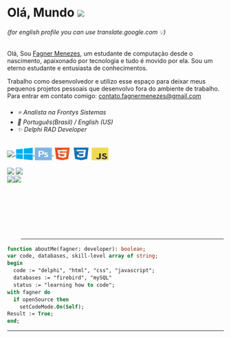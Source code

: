 # Olá, Mundo <img src="https://media.giphy.com/media/hvRJCLFzcasrR4ia7z/giphy.gif" width="25px">

<h6>(for english profile you can use translate.google.com 💡)</h6>

Olá, Sou [Fagner Menezes](https://fmsoftware.online/), um estudante de computação desde o nascimento, apaixonado por tecnologia e tudo é movido por ela. Sou um eterno estudante e entusiasta de conhecimentos.

Trabalho como desenvolvedor e utilizo esse espaço para deixar meus pequenos projetos pessoais que desenvolvo fora do ambiente de trabalho.
Para entrar em contato comigo: [contato.fagnermenezes@gmail.com]()<br />
<h6><ul>
 <li>⭐ Analista na Frontys Sistemas
 <li>💬 Português(Brasil) / English (US)
 <li>✨ Delphi RAD Developer<br>
  </ul>
</h6>
<div>
  <div>
<a href="https://github.com/ryuuzera/"> 
  <img align="center" height="36px" src="http://www.andreanolanusse.com/pt/wp-content/uploads/2011/09/Icon_Delphi.png">
</a>
<a href="https://github.com/ryuuzera/"> 
  <img align="center" alt="Windows" height="30" width="40" src="https://github.com/devicons/devicon/blob/master/icons/windows8/windows8-original.svg">
</a>
<a href="https://github.com/ryuuzera/"> 
  <img align="center" alt="Windows" height="30" width="40" src="https://github.com/devicons/devicon/blob/master/icons/photoshop/photoshop-plain.svg">
</a>
<a href="https://github.com/ryuuzera/"><img align="center" alt="Windows" height="30" width="40" src="https://github.com/devicons/devicon/blob/master/icons/html5/html5-original.svg"></a>
<a href="https://github.com/ryuuzera/"><img align="center" alt="Windows" height="30" width="40" src="https://github.com/devicons/devicon/blob/master/icons/css3/css3-plain.svg"></a>
<a href="https://github.com/ryuuzera/"><img align="center" alt="Windows" height="30" width="40" src="https://github.com/devicons/devicon/blob/master/icons/javascript/javascript-original.svg"></a> 
</div>
<br>
<div>  
  
   <img height="155em" alight="justify" src="https://github-readme-stats.vercel.app/api?username=ryuuzera&count_private=true&hide_border=true&show_icons=true&theme=tokyonight">
    <img align="justify" height="155em" src="https://github-readme-stats.vercel.app/api/top-langs/?username=ryuuzera&layout=compact&hide_border=true&theme=tokyonight" href="#">
  </div>
  <div>
    <img align="left" height="138em" src="https://github-readme-stats.vercel.app/api/pin/?username=ryuuzera&repo=smartsetup&hide_border=true&theme=tokyonight"> <img align="left" height="150px" src="https://s6.gifyu.com/images/ezgif-1-bf355e537b22.gif"><br />
  
  </div>
    
  <br /><br /><br /><br /><br /><br />
  <hr />
  
  ```pascal
function aboutMe(fagner: developer): boolean;
  var code, databases, skill-level array of string;
  begin
    code := "delphi", "html", "css", "javascript";
    databases := "firebird", "mySQL"
    status := "learning how to code";
  with fagner do
    if openSource then
      setCodeMode.On(Self);
  Result := True;
  end;
```
  
  <hr />

  
  





                                                                                                                                 
                                                                                                                                       
